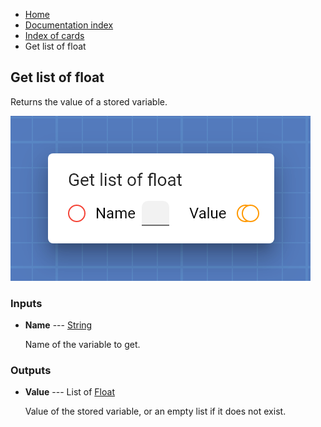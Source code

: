 <ul class="breadcrumb">
    <li><a href="">Home</a></li>
    <li><a href="documentation">Documentation index</a></li>
    <li><a href="cards/">Index of cards</a></li>
    <li>Get list of float</li>
</ul>

## Get list of float

Returns the value of a stored variable.

!["Get list of float" card](assets/img/cards/getFloat_n.png)


### Inputs


* **Name** --- [String](types/String)

  Name of the variable to get.





### Outputs


* **Value** --- List of [Float](types/Float)

  Value of the stored variable, or an empty list if it does not exist.




